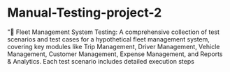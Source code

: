 # Manual-Testing-project-2
"🚛 Fleet Management System Testing: A comprehensive collection of test scenarios and test cases for a hypothetical fleet management system, covering key modules like Trip Management, Driver Management, Vehicle Management, Customer Management, Expense Management, and Reports &amp; Analytics. Each test scenario includes detailed execution steps 
